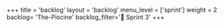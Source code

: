 +++
title = 'backlog'
layout = 'backlog'
menu_level = ['sprint']
weight = 2
backlog= 'The-Piscine'
backlog_filter='📅 Sprint 3'
+++
